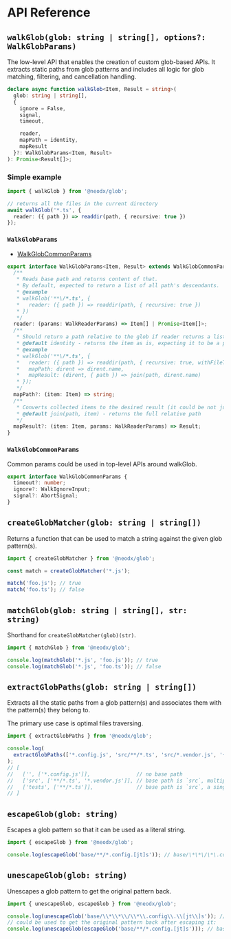 # API Reference

## `walkGlob(glob: string | string[], options?: WalkGlobParams)`

The low-level API that enables the creation of custom glob-based APIs.
It extracts static paths from glob patterns and includes all logic for glob matching, filtering, and cancellation handling.

```typescript
declare async function walkGlob<Item, Result = string>(
  glob: string | string[],
  {
    ignore = False,
    signal,
    timeout,

    reader,
    mapPath = identity,
    mapResult
  }?: WalkGlobParams<Item, Result>
): Promise<Result[]>;
```

### Simple example

```typescript
import { walkGlob } from '@neodx/glob';

// returns all the files in the current directory
await walkGlob('*.ts', {
  reader: ({ path }) => readdir(path, { recursive: true })
});
```

### `WalkGlobParams`

- [WalkGlobCommonParams](#walkglobcommonparams)

```typescript
export interface WalkGlobParams<Item, Result> extends WalkGlobCommonParams {
  /**
   * Reads base path and returns content of that.
   * By default, expected to return a list of all path's descendants.
   * @example
   * walkGlob('**\/*.ts', {
   *   reader: ({ path }) => readdir(path, { recursive: true })
   * })
   */
  reader: (params: WalkReaderParams) => Item[] | Promise<Item[]>;
  /**
   * Should return a path relative to the glob if reader returns a list of something else.
   * @default identity - returns the item as is, expecting it to be a path
   * @example
   * walkGlob('**\/*.ts', {
   *   reader: ({ path }) => readdir(path, { recursive: true, withFileTypes: true }),
   *   mapPath: dirent => dirent.name,
   *   mapResult: (dirent, { path }) => join(path, dirent.name)
   * });
   */
  mapPath?: (item: Item) => string;
  /**
   * Converts collected items to the desired result (it could be not just a path).
   * @default join(path, item) - returns the full relative path
   */
  mapResult?: (item: Item, params: WalkReaderParams) => Result;
}
```

### `WalkGlobCommonParams`

Common params could be used in top-level APIs around walkGlob.

```typescript
export interface WalkGlobCommonParams {
  timeout?: number;
  ignore?: WalkIgnoreInput;
  signal?: AbortSignal;
}
```

## `createGlobMatcher(glob: string | string[])`

Returns a function that can be used to match a string against the given glob pattern(s).

```typescript
import { createGlobMatcher } from '@neodx/glob';

const match = createGlobMatcher('*.js');

match('foo.js'); // true
match('foo.ts'); // false
```

## `matchGlob(glob: string | string[], str: string)`

Shorthand for `createGlobMatcher(glob)(str)`.

```typescript
import { matchGlob } from '@neodx/glob';

console.log(matchGlob('*.js', 'foo.js')); // true
console.log(matchGlob('*.js', 'foo.ts')); // false
```

## `extractGlobPaths(glob: string | string[])`

Extracts all the static paths from a glob pattern(s) and associates them with the pattern(s) they belong to.

The primary use case is optimal files traversing.

```typescript
import { extractGlobPaths } from '@neodx/glob';

console.log(
  extractGlobPaths(['*.config.js', 'src/**/*.ts', 'src/*.vendor.js', '{src,tests}/**/*.ts'])
);
// [
//   ['', ['*.config.js']],               // no base path
//   ['src', ['**/*.ts', '*.vendor.js']], // base path is `src`, multiple patterns with same base path are grouped
//   ['tests', ['**/*.ts']],              // base path is `src`, a single pattern with a different base path
// ]
```

## `escapeGlob(glob: string)`

Escapes a glob pattern so that it can be used as a literal string.

```typescript
import { escapeGlob } from '@neodx/glob';

console.log(escapeGlob('base/**/*.config.[jt]s')); // base/\*\*\/\*\.config\.\[jt\]s
```

## `unescapeGlob(glob: string)`

Unescapes a glob pattern to get the original pattern back.

```typescript
import { unescapeGlob, escapeGlob } from '@neodx/glob';

console.log(unescapeGlob('base/\\*\\*\\/\\*\\.config\\.\\[jt\\]s')); // base/**/*.config.[jt]s
// could be used to get the original pattern back after escaping it:
console.log(unescapeGlob(escapeGlob('base/**/*.config.[jt]s'))); // base/**/*.config.[jt]s
```
